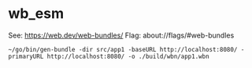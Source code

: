 # wb_esm

See: https://web.dev/web-bundles/
Flag: about://flags/#web-bundles

```
~/go/bin/gen-bundle -dir src/app1 -baseURL http://localhost:8080/ -primaryURL http://localhost:8080/ -o ./build/wbn/app1.wbn
```
